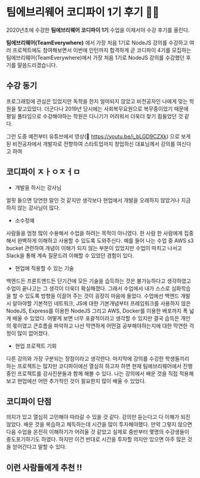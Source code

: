 # 팀에브리웨어 코디파이 1기 후기 👨‍💻

2020년초에 수강한 **팀에브리웨어 코디파이 1기** 수업을 이제서야 수강 후기를 올린다.



**팀에브리웨어(TeamEverywhere)** 에서 가장 처음 1기로 NodeJS 강의를 수강하고 여러 프로젝트에도 참여해보면서 이번에 인턴까지 합격하게 
곧 코디파이 4기를 모집하는 팀에브리웨어(TeamEverywhere)에서 가장 처음 1기로 NodeJS 강의를 수강했던 후기를 말씀드리겠습니다. 

## 수강 동기
프로그래밍에 관심은 있었지만 독학을 한지 얼마되지 않았고 비전공자인 나에게 맞는 학원을 찾고있었다.
더군다나 2019년 당시에는 사회복무요원으로 복무중이었기 때문에 평일 풀타임으로 수강해야하는 학원은 다니기가 어려워서 더욱더 찾기 힘들었던 것 같다.

그런 도중 예전부터 유튜브에서 영상(🔗 https://youtu.be/i_bLGD9CZXk) 으로 보게된 비전공자에서 개발자로 전향하여 스타트업까지 창업하신 대표님께서 강의를 여신다고 하여 


## 코디파이 ㅈㅏㅇㅈㅓㅁ
- 개발을 하시는 강사님

얼핏 들으면 당연한 말인 것 같지만 생각보다 현업에서 개발을 오래하지 않았거나 지금 하지 않는 강사님이 많다. 

- 소수정예

사람들을 엄청 많이 수용해서 수업을 하려는 목적이 아니였다. 한 사람 한 사람에게 집중해서 완벽하게 이해하고 사용할 수 있도록 도와주신다. 예를 들어 나는 수업 중 AWS s3 bucket 관련하여 개념이 이해가 되지 않는 부분이 있었지만 수업이 마치고 나서고 Slack을 통해 계속 질문드려 이해할 수 있었던 경험이 있다. 

- 현업에 적용할 수 있는 기술

백엔드든 프론트엔드든 단기간에 모든 기술을 습득하는 것은 불가능하다고 생각하였고 수업이 끝나고는 그 생각이 더욱더 확실해졌다. 그래서 수업에서 내가 스스로 심화학습을 할 수 있도록 방향을 이끌어 주는 것이 굉장히 마음에 들었다.
수업에선 백엔드 개발시 알아야할 기본적인 네트워크, JS에 대한 기본개념부터 프레임워크를 사용하지 않은 NodeJS, Express를 이용한 NodeJS 그리고 AWS, Docker를 이용한 배포까지 폭 넓게 배울 수 있었다. 어떻게 보면 너무 포괄적이라고 생각할 수 있지만 결국 습득은 개인의 몫이였고 큰흐름을 파악하고 나선 막연하게 어떤걸 공부해야하는지에 대한 막연한 걱정이 많이 없어졌다. 

- 현업 프로젝트 기회

다른 강의와 가장 구분되는 장점이라고 생각한다. 마지막에 강의를 수강한 학생들끼리 하는 프로젝트는 많지만 코디파이에선 열심히 하고자 하면 현재 팀에브리웨어에서 진행 중인 프로젝트를 강사진분들과 함께 해볼 수 있다. 나는 강의에서 배운 것을 직접 적용해보고 현업에선 어떤 추가적인 것이 필요한지 많이 배울 수 있었다.


## 코디파이 단점

의지가 있고 열심히 고민해야 따라갈 수 있을 것 같다. 강의만 듣는다고 다 이해가 되진 않았다. 배운 것을 복습하고 체득하는데 시간을 많이 투자해야했다. 만약 그렇지 않으면 다음 수업을 온전히 이해하기가 어려울 것 같았고 실제로 중반부터 몇명의 수강생들이 중도포기하기도 하였다.
하지만 이건 반대로 시간을 투자할 의지만 있으면 아주 많은 것을 얻어간다고 말할 수 있다.


## 이런 사람들에게 추천 !!

